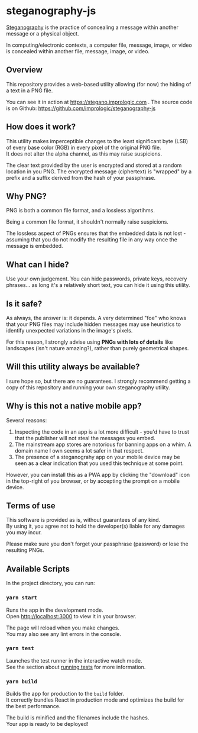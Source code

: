 # steganography-js

[Steganography](https://en.wikipedia.org/wiki/Steganography) is the practice of concealing a message within another message or a physical object.

In computing/electronic contexts, a computer file, message, image, or video is concealed within another file, message, image, or video. 


## Overview

This repository provides a web-based utility allowing (for now) the hiding of a text in a PNG file.

You can see it in action at https://stegano.imprologic.com .
The source code is on Github: https://github.com/imprologic/steganography-js


## How does it work?

This utility makes imperceptible changes to the least significant byte (LSB) of every base color (RGB) in every pixel of the original PNG file. \
It does not alter the alpha channel, as this may raise suspicions.

The clear text provided by the user is encrypted and stored at a random location in you PNG. The encrypted message (ciphertext) is "wrapped" by a prefix and a suffix derived from the hash of your passphrase.


## Why PNG?

PNG is both a common file format, and a lossless algortihms.

Being a common file format, it shouldn't normally raise suspicions.

The lossless aspect of PNGs ensures that the embedded data is not lost - assuming that you do not modify the resulting file in any way once the message is embedded.


## What can I hide?

Use your own judgement. You can hide passwords, private keys, recovery phrases... as long it's a relatively short text, you can hide it using this utility.


## Is it safe?

As always, the answer is: it depends. A very determined "foe" who knows that your PNG files may include hidden messages may use heuristics to identify unexpected variations in the image's pixels.

For this reason, I strongly advise using **PNGs with lots of details** like landscapes (isn't nature amazing?), rather than purely geometrical shapes.


## Will this utility always be available?

I sure hope so, but there are no guarantees. I strongly recommend getting a copy of this repository and running your own steganography utility.


## Why is this not a native mobile app?

Several reasons:

1. Inspecting the code in an app is a lot more difficult - you'd have to trust that the publisher will not steal the messages you embed.
2. The mainstream app stores are notorious for banning apps on a whim. A domain name I own seems a lot safer in that respect.
3. The presence of a steganograhy app on your mobile device may be seen as a clear indication that you used this technique at some point.

However, you can install this as a PWA app by clicking the "download" icon in the top-right of you browser, or by accepting the prompt on a mobile device.

## Terms of use

This software is provided as is, without guarantees of any kind. \
By using it, you agree not to hold the developer(s) liable for any damages you may incur.

Please make sure you don't forget your passphrase (password) or lose the resulting PNGs. 


## Available Scripts

In the project directory, you can run:

### `yarn start`

Runs the app in the development mode.\
Open [http://localhost:3000](http://localhost:3000) to view it in your browser.

The page will reload when you make changes.\
You may also see any lint errors in the console.

### `yarn test`

Launches the test runner in the interactive watch mode.\
See the section about [running tests](https://facebook.github.io/create-react-app/docs/running-tests) for more information.

### `yarn build`

Builds the app for production to the `build` folder.\
It correctly bundles React in production mode and optimizes the build for the best performance.

The build is minified and the filenames include the hashes.\
Your app is ready to be deployed!